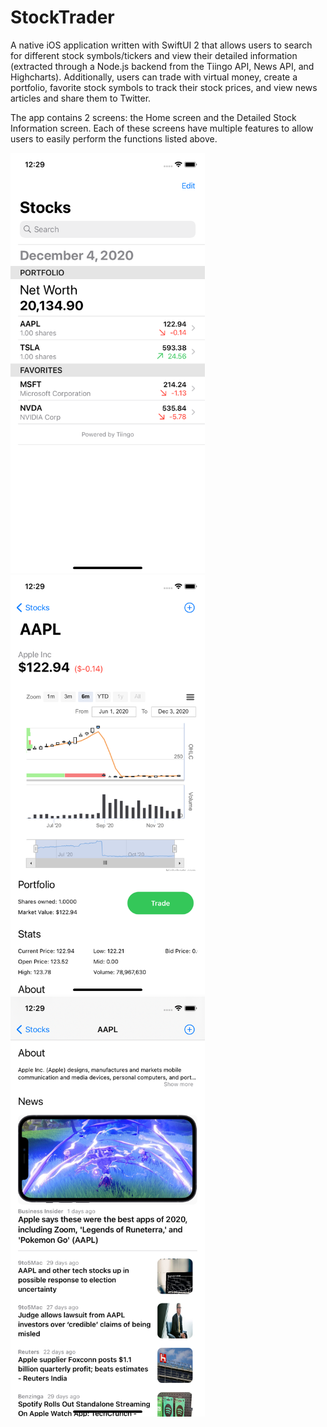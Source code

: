 # StockTrader
A native iOS application written with SwiftUI 2 that allows users to search for
different stock symbols/tickers and view their detailed information (extracted through a Node.js backend from the Tiingo API, News API, and Highcharts). Additionally, users can trade with virtual money, create a portfolio, favorite stock symbols to track their stock prices, and view news articles and share them to Twitter. 

The app contains 2 screens: the Home screen and the Detailed Stock Information
screen. Each of these screens have multiple features to allow users to easily perform the functions listed above.

<img src="/images/Home.png" width="311" height="672"/> <img src="/images/Details.png" width="311" height="672"/> <img src="/images/News.png" width="311" height="672"/> 
